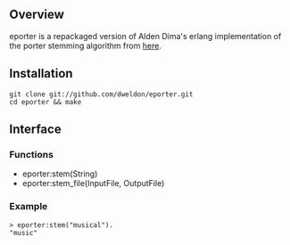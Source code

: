 Overview
--------
eporter is a repackaged version of Alden Dima's erlang implementation of the
porter stemming algorithm from [here](http://tartarus.org/~martin/PorterStemmer).

Installation
------------
    git clone git://github.com/dweldon/eporter.git
    cd eporter && make

Interface
---------
### Functions
* eporter:stem(String)
* eporter:stem_file(InputFile, OutputFile)

### Example
    > eporter:stem("musical").
    "music"
